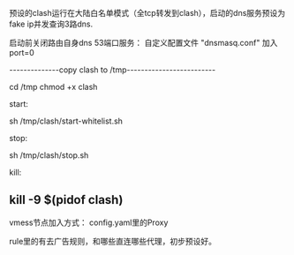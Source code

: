 ﻿预设的clash运行在大陆白名单模式（全tcp转发到clash），启动的dns服务预设为fake 
ip并发查询3路dns.

启动前关闭路由自身dns 53端口服务：
自定义配置文件 "dnsmasq.conf"
加入
port=0


--------------copy clash to /tmp-------------------------


cd /tmp
chmod +x clash

start:

sh /tmp/clash/start-whitelist.sh




stop:

sh /tmp/clash/stop.sh




kill:

kill -9 $(pidof clash)
-----------------------------------------------------



vmess节点加入方式：
config.yaml里的Proxy

rule里的有去广告规则，和哪些直连哪些代理，初步预设好。